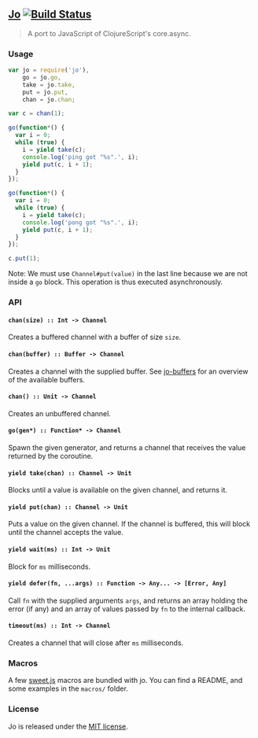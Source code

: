 
## [Jo](https://romac.me/projects/jo)  [![Build Status](https://travis-ci.org/romac/jo.png?branch=master)](https://travis-ci.org/romac/jo)

> A port to JavaScript of ClojureScript's core.async.

### Usage

```js
var jo = require('jo'),
    go = jo.go,
    take = jo.take,
    put = jo.put,
    chan = jo.chan;

var c = chan(1);

go(function*() {
  var i = 0;
  while (true) {
    i = yield take(c);
    console.log('ping got "%s".', i);
    yield put(c, i + 1);
  }
});

go(function*() {
  var i = 0;
  while (true) {
    i = yield take(c);
    console.log('pong got "%s".', i);
    yield put(c, i + 1);
  }
});

c.put(1);
```

Note: We must use `Channel#put(value)` in the last line because we are not inside a `go` block. This operation is thus executed asynchronously.

### API

#### `chan(size) :: Int -> Channel`
Creates a buffered channel with a buffer of size `size`.

#### `chan(buffer) :: Buffer -> Channel`
Creates a channel with the supplied buffer.
See [jo-buffers](romac/jo-buffers) for an overview of the available buffers.

#### `chan() :: Unit -> Channel`
Creates an unbuffered channel.

#### `go(gen*) :: Function* -> Channel`
Spawn the given generator, and returns a channel that receives the value returned by the coroutine.

#### `yield take(chan) :: Channel -> Unit`
Blocks until a value is available on the given channel, and returns it.

#### `yield put(chan) :: Channel -> Unit`
Puts a value on the given channel. If the channel is buffered, this will block until the channel accepts the value.

#### `yield wait(ms) :: Int -> Unit`
Block for `ms` milliseconds.

#### `yield defer(fn, ...args) :: Function -> Any... -> [Error, Any]`
Call `fn` with the supplied arguments `args`, and returns an array holding the error (if any) and an array of values passed by `fn` to the internal callback.

#### `timeout(ms) :: Int -> Channel`
Creates a channel that will close after `ms` milliseconds.

### Macros
A few [sweet.js](http://sweetjs.org/) macros are bundled with jo. You can find a README, and some examples in the `macros/` folder.

### License

Jo is released under the [MIT license](http://romac.mit-license.org/).
